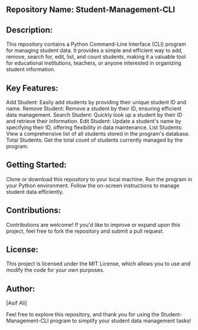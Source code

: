 ## Repository Name: Student-Management-CLI

## Description:
This repository contains a Python Command-Line Interface (CLI) program for managing student data. It provides a simple and efficient way to add, remove, search for, edit, list, and count students, making it a valuable tool for educational institutions, teachers, or anyone interested in organizing student information.

## Key Features:

Add Student: Easily add students by providing their unique student ID and name.
Remove Student: Remove a student by their ID, ensuring efficient data management.
Search Student: Quickly look up a student by their ID and retrieve their information.
Edit Student: Update a student's name by specifying their ID, offering flexibility in data maintenance.
List Students: View a comprehensive list of all students stored in the program's database.
Total Students: Get the total count of students currently managed by the program.

## Getting Started:

Clone or download this repository to your local machine.
Run the program in your Python environment.
Follow the on-screen instructions to manage student data efficiently.

## Contributions:
Contributions are welcome! If you'd like to improve or expand upon this project, feel free to fork the repository and submit a pull request.

## License:
This project is licensed under the MIT License, which allows you to use and modify the code for your own purposes.

## Author:
[Asif Ali]

Feel free to explore this repository, and thank you for using the Student-Management-CLI program to simplify your student data management tasks!
